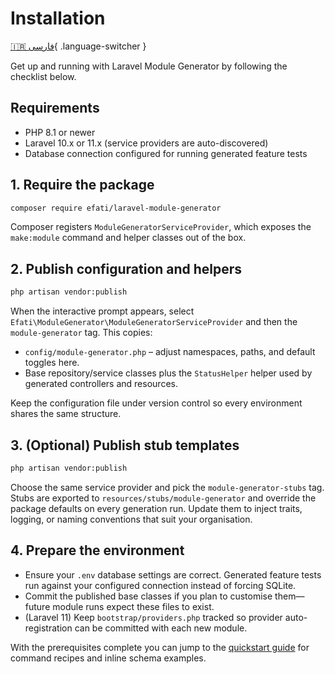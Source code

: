 # Installation

[🇮🇷 فارسی](../fa/installation.md){ .language-switcher }


Get up and running with Laravel Module Generator by following the checklist below.

## Requirements

- PHP 8.1 or newer
- Laravel 10.x or 11.x (service providers are auto-discovered)
- Database connection configured for running generated feature tests

## 1. Require the package

```bash
composer require efati/laravel-module-generator
```

Composer registers `ModuleGeneratorServiceProvider`, which exposes the `make:module` command and helper classes out of the box.

## 2. Publish configuration and helpers

```bash
php artisan vendor:publish
```

When the interactive prompt appears, select `Efati\ModuleGenerator\ModuleGeneratorServiceProvider` and then the `module-generator` tag. This copies:

- `config/module-generator.php` – adjust namespaces, paths, and default toggles here.
- Base repository/service classes plus the `StatusHelper` helper used by generated controllers and resources.

Keep the configuration file under version control so every environment shares the same structure.

## 3. (Optional) Publish stub templates

```bash
php artisan vendor:publish
```

Choose the same service provider and pick the `module-generator-stubs` tag. Stubs are exported to `resources/stubs/module-generator` and override the package defaults on every generation run. Update them to inject traits, logging, or naming conventions that suit your organisation.

## 4. Prepare the environment

- Ensure your `.env` database settings are correct. Generated feature tests run against your configured connection instead of forcing SQLite.
- Commit the published base classes if you plan to customise them—future module runs expect these files to exist.
- (Laravel 11) Keep `bootstrap/providers.php` tracked so provider auto-registration can be committed with each new module.

With the prerequisites complete you can jump to the [quickstart guide](quickstart.md) for command recipes and inline schema examples.

